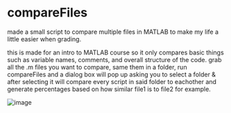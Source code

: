 # compareFiles
made a small script to compare multiple files in MATLAB to make my life a little easier when grading. 


this is made for an intro to MATLAB course so it only compares basic things such as variable names, comments, and overall structure of the code.
grab all the .m files you want to compare, same them in a folder, run compareFiles and a dialog box will pop up asking you to select a folder & after selecting it will compare every script in said folder to eachother and generate percentages based on how similar file1 is to file2 for example.

![image](https://github.com/user-attachments/assets/29887c64-b1a4-4722-bfb6-ee1905c9f800)
